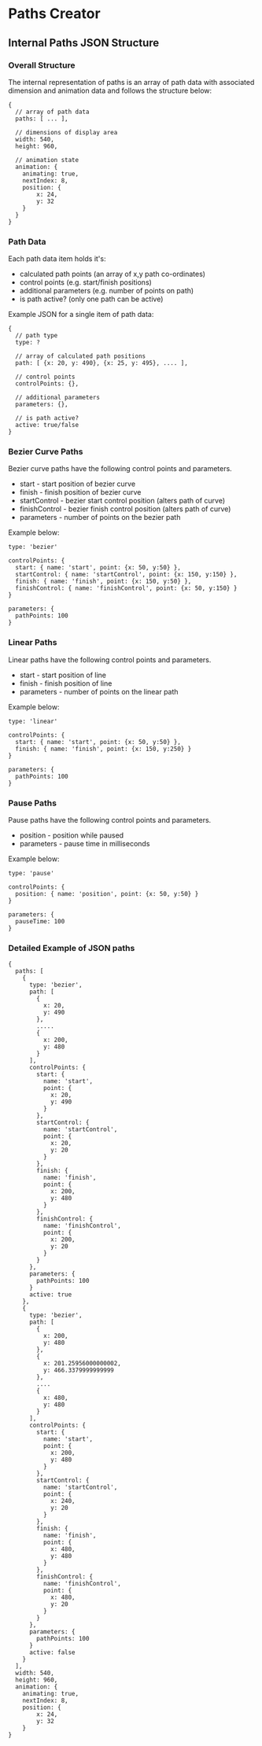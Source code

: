 # Paths Creator

## Internal Paths JSON Structure

### Overall Structure

The internal representation of paths is an array of path data with associated dimension and animation data and follows the structure below:

```
{
  // array of path data
  paths: [ ... ],

  // dimensions of display area
  width: 540,
  height: 960,

  // animation state
  animation: {
    animating: true,
    nextIndex: 8,
    position: {
        x: 24,
        y: 32
    }
  }
}
```

### Path Data

Each path data item holds it's:
  - calculated path points (an array of x,y path co-ordinates)
  - control points (e.g. start/finish positions)
  - additional parameters (e.g. number of points on path)
  - is path active? (only one path can be active)

Example JSON for a single item of path data:

```
{
  // path type
  type: ?
  
  // array of calculated path positions
  path: [ {x: 20, y: 490}, {x: 25, y: 495}, .... ],
  
  // control points
  controlPoints: {},
  
  // additional parameters
  parameters: {},
  
  // is path active?
  active: true/false
}
```

### Bezier Curve Paths

Bezier curve paths have the following control points and parameters.

- start - start position of bezier curve
- finish - finish position of bezier curve
- startControl - bezier start control position (alters path of curve)
- finishControl - bezier finish control position (alters path of curve)
- parameters - number of points on the bezier path

Example below:

```
type: 'bezier'

controlPoints: {
  start: { name: 'start', point: {x: 50, y:50} },
  startControl: { name: 'startControl', point: {x: 150, y:150} },
  finish: { name: 'finish', point: {x: 150, y:50} },
  finishControl: { name: 'finishControl', point: {x: 50, y:150} }
}

parameters: {
  pathPoints: 100
}
```

### Linear Paths

Linear paths have the following control points and parameters.

- start - start position of line
- finish - finish position of line
- parameters - number of points on the linear path

Example below:

```
type: 'linear'

controlPoints: {
  start: { name: 'start', point: {x: 50, y:50} },
  finish: { name: 'finish', point: {x: 150, y:250} }
}

parameters: {
  pathPoints: 100
}
```

### Pause Paths

Pause paths have the following control points and parameters.

- position - position while paused
- parameters - pause time in milliseconds

Example below:

```
type: 'pause'

controlPoints: {
  position: { name: 'position', point: {x: 50, y:50} }
}

parameters: {
  pauseTime: 100
}
```

### Detailed Example of JSON paths

```
{
  paths: [
    {
      type: 'bezier',
      path: [
        {
          x: 20,
          y: 490
        },
        .....
        {
          x: 200,
          y: 480
        }
      ],
      controlPoints: {
        start: {
          name: 'start',
          point: {
            x: 20,
            y: 490
          }
        },
        startControl: {
          name: 'startControl',
          point: {
            x: 20,
            y: 20
          }
        },
        finish: {
          name: 'finish',
          point: {
            x: 200,
            y: 480
          }
        },
        finishControl: {
          name: 'finishControl',
          point: {
            x: 200,
            y: 20
          }
        }
      },
      parameters: {
        pathPoints: 100
      }
      active: true
    },
    {
      type: 'bezier',
      path: [
        {
          x: 200,
          y: 480
        },
        {
          x: 201.25956000000002,
          y: 466.3379999999999
        },
        ....
        {
          x: 480,
          y: 480
        }
      ],
      controlPoints: {
        start: {
          name: 'start',
          point: {
            x: 200,
            y: 480
          }
        },
        startControl: {
          name: 'startControl',
          point: {
            x: 240,
            y: 20
          }
        },
        finish: {
          name: 'finish',
          point: {
            x: 480,
            y: 480
          }
        },
        finishControl: {
          name: 'finishControl',
          point: {
            x: 480,
            y: 20
          }
        }
      },
      parameters: {
        pathPoints: 100
      }
      active: false
    }
  ],
  width: 540,
  height: 960,
  animation: {
    animating: true,
    nextIndex: 8,
    position: {
        x: 24,
        y: 32
    }
}
```
